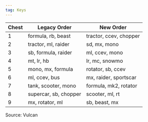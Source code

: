 ```yaml
---
tag: Keys
---
```


Chest | Legacy Order | New Order
-- | -- | --
1 | formula, rb, beast | tractor, ccev, chopper
2 | tractor, ml, raider | sd, mx, mono
3 | sb, formula, raider | ml, ccev, mono
4 | mt, lr, hb | lr, mc, snowmo
5 | mono, mx, formula | rotator, sb, ccev
6 | ml, ccev, bus | mx, raider, sportscar
7 | tank, scooter, mono | formula, mk2, rotator
8 | supercar, sb, chopper | scooter, ml, rt
9 | mx, rotator, ml | sb, beast, mx

Source: Vulcan
